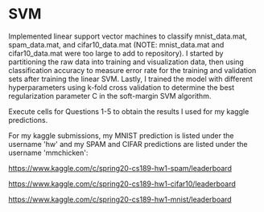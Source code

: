 # SVM

Implemented linear support vector machines to classify mnist_data.mat, spam_data.mat, and cifar10_data.mat (NOTE: mnist_data.mat and cifar10_data.mat were too large to add to repository). I started by partitioning the raw data into training and visualization data, then using classification accuracy to measure error rate for the training and validation sets after training the linear SVM. Lastly, I trained the model with different hyperparameters using k-fold cross validation to determine the best regularization parameter C in the soft-margin SVM algorithm.

Execute cells for Questions 1-5 to obtain the results I used for my kaggle predictions. 

For my kaggle submissions, my MNIST prediction is listed under the username 'hw' and my SPAM and CIFAR predictions are listed under the username 'mmchicken':

https://www.kaggle.com/c/spring20-cs189-hw1-spam/leaderboard

https://www.kaggle.com/c/spring20-cs189-hw1-cifar10/leaderboard

https://www.kaggle.com/c/spring20-cs189-hw1-mnist/leaderboard
